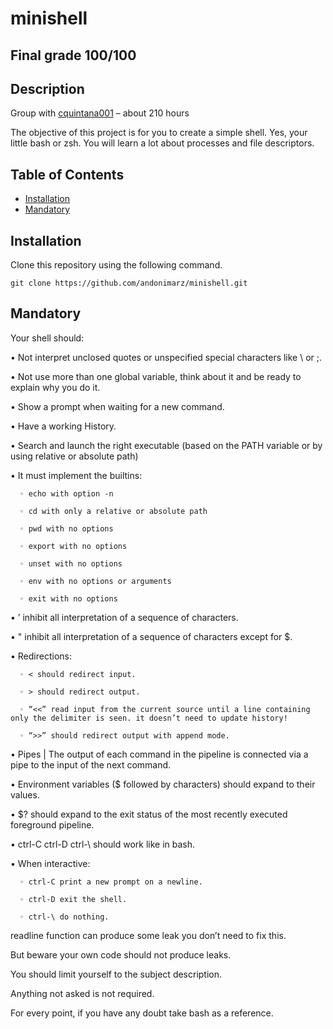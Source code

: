 # minishell

## Final grade 100/100
  
## Description
  Group with [cquintana001](https://github.com/Cquintana001) – about 210 hours

The objective of this project is for you to create a simple shell. Yes, your little bash or zsh. You will learn a lot about processes and file descriptors.

## Table of Contents

- [Installation](#installation)
- [Mandatory](#Mandatory)

## Installation

Clone this repository using the following command.

    git clone https://github.com/andonimarz/minishell.git

## Mandatory

Your shell should:

• Not interpret unclosed quotes or unspecified special characters like \ or ;.

• Not use more than one global variable, think about it and be ready to explain why you do it.

• Show a prompt when waiting for a new command.

• Have a working History.

• Search and launch the right executable (based on the PATH variable or by using relative or absolute path)

• It must implement the builtins:

      ◦ echo with option -n

      ◦ cd with only a relative or absolute path

      ◦ pwd with no options

      ◦ export with no options

      ◦ unset with no options

      ◦ env with no options or arguments

      ◦ exit with no options

• ’ inhibit all interpretation of a sequence of characters.

• " inhibit all interpretation of a sequence of characters except for $.

• Redirections:

      ◦ < should redirect input.

      ◦ > should redirect output.

      ◦ “<<” read input from the current source until a line containing only the delimiter is seen. it doesn’t need to update history!

      ◦ “>>” should redirect output with append mode.

• Pipes | The output of each command in the pipeline is connected via a pipe to the input of the next command.

• Environment variables ($ followed by characters) should expand to their values.

• $? should expand to the exit status of the most recently executed foreground pipeline.

• ctrl-C ctrl-D ctrl-\ should work like in bash.

• When interactive:

      ◦ ctrl-C print a new prompt on a newline.

      ◦ ctrl-D exit the shell.

      ◦ ctrl-\ do nothing.

readline function can produce some leak you don’t need to fix this.

But beware your own code should not produce leaks.

You should limit yourself to the subject description.

Anything not asked is not required.

For every point, if you have any doubt take bash as a reference.

